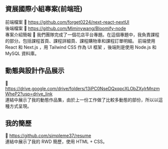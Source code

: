 ## 資展國際小組專案(前端班)
前端檔案 :link: https://github.com/forget0224/next-react-nextUI<br>
後端檔案 :link: https://github.com/Miminywang/Bloomify-node<br>
專案介紹簡報 :link: 
我們團隊完成了一個花店平台專題。在這個專題中，我負責課程的部分。包括課程首頁、課程詳細頁、課程購物車和課程訂單明細。
前端使用 React 和 Next.js ，用 Tailwind CSS 作為 UI 框架 ，後端則是使用 Node.js 和 MySQL 資料庫。

## 動態與設計作品展示
:link: https://drive.google.com/drive/folders/13iPC0NseDQxqpcXLObZXylrMnzmWheP2?usp=drive_link<br>
連結中展示了我的動態作品集，由於上一份工作做了比較多動態的部份，所以以這種方式呈現。

## 我的簡歷
:link: https://github.com/simpleme37/resume<br>
連結中展示了我的 RWD 簡歷，使用 HTML + CSS。

